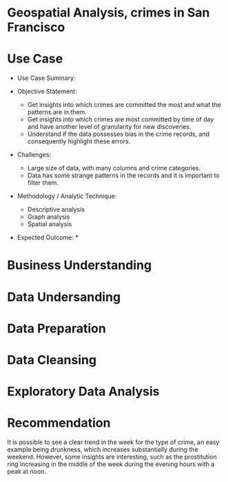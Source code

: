 # **Geospatial Analysis, crimes in San Francisco**

# Use Case

- Use Case Summary:
- Objective Statement:
  * Get insights into which crimes are committed the most and what the patterns are in them.
  * Get insights into which crimes are most committed by time of day and have another level of granularity for new discoveries.
  * Understand if the data possesses bias in the crime records, and consequently highlight these errors.

- Challenges:
  * Large size of data, with many columns and crime categories.
  * Data has some strange patterns in the records and it is important to filter them.

- Methodology / Analytic Technique:
  * Descriptive analysis
  * Graph analysis
  * Spatial analysis
 
- Expected Outcome:
  * 

# Business Understanding

# Data Undersanding

# Data Preparation

# Data Cleansing

# Exploratory Data Analysis

# Recommendation


It is possible to see a clear trend in the week for the type of crime, an easy example being drunkness, which increases substantially during the weekend. However, some insights are interesting, such as the prostitution ring increasing in the middle of the week during the evening hours with a peak at noon.
